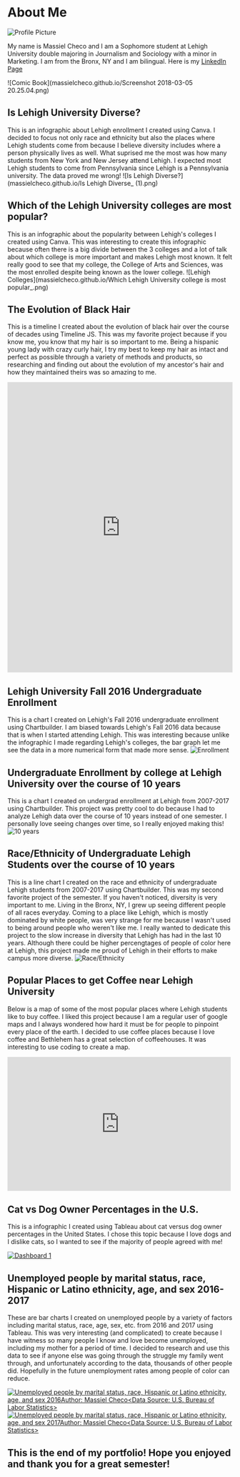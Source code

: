 # About Me
![Profile Picture](https://github.com/massielcheco/massielcheco.github.io/blob/master/IMG-1748.jpg?raw=true)

My name is Massiel Checo and I am a Sophomore student at Lehigh University double majoring in Journalism and Sociology with a minor in Marketing. I am from the Bronx, NY and I am bilingual. Here is my [LinkedIn Page](https://www.linkedin.com/in/massiel-checo-302065138/)

![Comic Book](massielcheco.github.io/Screenshot 2018-03-05 20.25.04.png) 


## Is Lehigh University Diverse?
This is an infographic about Lehigh enrollment I created using Canva. I decided to focus not only race and ethnicity but also the places where Lehigh students come from because I believe diversity includes where a person physically lives as well. What suprised me the most was how many students from New York and New Jersey attend Lehigh. I expected most Lehigh students to come from Pennsylvania since Lehigh is a Pennsylvania university. The data proved me wrong!
![Is Lehigh Diverse?](massielcheco.github.io/Is Lehigh Diverse_ (1).png)


## Which of the Lehigh University colleges are most popular? 
This is an infographic about the popularity between Lehigh's colleges I created using Canva. This was interesting to create this infographic because often there is a big divide between the 3 colleges and a lot of talk about which college is more important and makes Lehigh most known. It felt really good to see that my college, the College of Arts and Sciences, was the most enrolled despite being known as the lower college. 
![Lehigh Colleges](massielcheco.github.io/Which Lehigh University college is most popular_.png)


## The Evolution of Black Hair 
This is a timeline I created about the evolution of black hair over the course of decades using Timeline JS. This was my favorite project because if you know me, you know that my hair is so important to me. Being a hispanic young lady with crazy curly hair, I try my best to keep my hair as intact and perfect as possible through a variety of methods and products, so researching and finding out about the evolution of my ancestor's hair and how they maintained theirs was so amazing to me. 
<iframe src='https://cdn.knightlab.com/libs/timeline3/latest/embed/index.html?source=1Ms1ZELK4KQdSOAxYHcjHPrdEtNGIbd8XFP0lF2zjL9Q&font=Default&lang=en&initial_zoom=2&height=650' width='100%' height='650' webkitallowfullscreen mozallowfullscreen allowfullscreen frameborder='0'></iframe>


## Lehigh University Fall 2016 Undergraduate Enrollment
This is a chart I created on Lehigh's Fall 2016 undergraduate enrollment using Chartbuilder. I am biased towards Lehigh's Fall 2016 data because that is when I started attending Lehigh. This was interesting because unlike the infographic I made regarding Lehigh's colleges, the bar graph let me see the data in a more numerical form that made more sense. 
![Enrollment](massielcheco.github.io/Lehigh_University_Fall_2016_Undergraduate_Enrollment_Fall_2016_Undergraduate_Enrollment_chartbuilder.png)


## Undergraduate Enrollment by college at Lehigh University over the course of 10 years 
This is a chart I created on undergrad enrollment at Lehigh from 2007-2017 using Chartbuilder. This project was pretty cool to do because I had to analyze Lehigh data over the course of 10 years instead of one semester. I personally love seeing changes over time, so I really enjoyed making this!
![10 years](massielcheco.github.io/Undergraduate_Enrollment_at_Lehigh_University_over_10_years_Arts_and_Sciences_Business_Engineering_chartbuilder.png)


## Race/Ethnicity of Undergraduate Lehigh Students over the course of 10 years
This is a line chart I created on the race and ethnicity of undergraduate Lehigh students from 2007-2017 using Chartbuilder. This was my second favorite project of the semester. If you haven't noticed, diversity is very important to me. Living in the Bronx, NY, I grew up seeing different people of all races everyday. Coming to a place like Lehigh, which is mostly dominated by white people, was very strange for me because I wasn't used to being around people who weren't like me. I really wanted to dedicate this project to the slow increase in diversity that Lehigh has had in the last 10 years. Although there could be higher percengtages of people of color here at Lehigh, this project made me proud of Lehigh in their efforts to make campus more diverse. 
![Race/Ethnicity](massielcheco.github.io/Race_Ethnicity_of_Undergraduate_Lehigh_Students__Black_Asian_Hispanic_Latino_White_chartbuilder.png)


## Popular Places to get Coffee near Lehigh University
Below is a map of some of the most popular places where Lehigh students like to buy coffee. I liked this project because I am a regular user of google maps and I always wondered how hard it must be for people to pinpoint every place of the earth. I decided to use coffee places because I love coffee and Bethlehem has a great selection of coffeehouses. It was interesting to use coding to create a map.  
<iframe width="500" height="300" scrolling="no" frameborder="no" src="https://fusiontables.google.com/embedviz?q=select+col0+from+1J0_VVr5gGP9Sw2X4_Vd01WDGcu8cdJ8Um1Fqv5U9&amp;viz=MAP&amp;h=false&amp;lat=40.610828955560464&amp;lng=-75.37711919999998&amp;t=1&amp;z=16&amp;l=col0&amp;y=2&amp;tmplt=2&amp;hml=ONE_COL_LAT_LNG"></iframe>



## Cat vs Dog Owner Percentages in the U.S.
This is a infographic I created using Tableau about cat versus dog owner percentages in the United States. I chose this topic because I love dogs and I dislike cats, so I wanted to see if the majority of people agreed with me!
<div class='tableauPlaceholder' id='viz1519246503747' style='position: relative'><noscript><a href='#'><img alt='Dashboard 1 ' src='https:&#47;&#47;public.tableau.com&#47;static&#47;images&#47;ca&#47;catvsdogs_4&#47;Dashboard1&#47;1_rss.png' style='border: none'/></a></noscript><object class='tableauViz'  style='display:none;'><param name='host_url' value='https%3A%2F%2Fpublic.tableau.com%2F'/> <param name='embed_code_version' value='3'/> <param name='site_root' value='' /><param name='name' value='catvsdogs_4&#47;Dashboard1' /><param name='tabs' value='no'/><param name='toolbar' value='yes' /><param name='static_image' value='https:&#47;&#47;public.tableau.com&#47;static&#47;images&#47;ca&#47;catvsdogs_4&#47;Dashboard1&#47;1.png' /> <param name='animate_transition' value='yes'/><param name='display_static_image' value='yes' /><param name='display_spinner' value='yes' /><param name='display_overlay' value='yes' /><param name='display_count'value='yes'/><param name='filter' value='publish=yes' /></object></div><script type='text/javascript'>var divElement = document.getElementById('viz1519246503747');var vizElement = divElement.getElementsByTagName('object')[0];                  vizElement.style.minWidth='420px';vizElement.style.maxWidth='1750px';vizElement.style.width='100%';vizElement.style.minHeight='587px';vizElement.style.maxHeight='887px';vizElement.style.height=(divElement.offsetWidth*0.75)+'px';var scriptElement= document.createElement('script');scriptElement.src = 'https://public.tableau.com/javascripts/api/viz_v1.js';    vizElement.parentNode.insertBefore(scriptElement, vizElement);</script>



## Unemployed people by marital status, race, Hispanic or Latino ethnicity, age, and sex 2016-2017
These are bar charts I created on unemployed people by a variety of factors including marital status, race, age, sex, etc. from 2016 and 2017 using Tableau. This was very interesting (and complicated) to create because I have witness so many people I know and love become unemployed, including my mother for a period of time. I decided to research and use this data to see if anyone else was going through the struggle my family went through, and unfortunately according to the data, thousands of other people did. Hopefully in the future unemployment rates among people of color can reduce. 
<div class='tableauPlaceholder' id='viz1520912329938' style='position: relative'><noscript><a href='#'><img alt='Unemployed people by marital status, race, Hispanic or Latino ethnicity, age, and sex 2016Author: Massiel Checo&lt;Data Source: U.S. Bureau of Labor Statistics&gt; ' src='https:&#47;&#47;public.tableau.com&#47;static&#47;images&#47;94&#47;94Q7Q5FQ8&#47;1_rss.png' style='border: none'/></a></noscript><object class='tableauViz' style='display:none;'><param name='host_url' value='https%3A%2F%2Fpublic.tableau.com%2F'/><param name='embed_code_version' value='3'/> <param name='path' value='shared&#47;94Q7Q5FQ8'/> <param name='toolbar' value='yes'/><param name='static_image' value='https:&#47;&#47;public.tableau.com&#47;static&#47;images&#47;94&#47;94Q7Q5FQ8&#47;1.png'/> <param name='animate_transition' value='yes'/><param name='display_static_image' value='yes'/><param name='display_spinner' value='yes'/><param name='display_overlay' value='yes' /><param name='display_count' value='yes'/><param name='filter' value='publish=yes'/></object></div><script type='text/javascript'>var divElement = document.getElementById('viz1520912329938');var vizElement = divElement.getElementsByTagName('object')[0];                    vizElement.style.width='100%';vizElement.style.height=(divElement.offsetWidth*0.75)+'px';var scriptElement = document.createElement('script');scriptElement.src = 'https://public.tableau.com/javascripts/api/viz_v1.js';                    vizElement.parentNode.insertBefore(scriptElement, vizElement);</script>
<div class='tableauPlaceholder' id='viz1520473571740' style='position: relative'><noscript><a href='#'><img alt='Unemployed people by marital status, race, Hispanic or Latino ethnicity, age, and sex 2017Author: Massiel Checo&lt;Data Source: U.S. Bureau of Labor Statistics&gt; ' src='https:&#47;&#47;public.tableau.com&#47;static&#47;images&#47;Un&#47;UnemployedpeoplebymaritalstatusraceHispanicorLatinoethnicityageandsex&#47;Sheet2&#47;1_rss.png' style='border: none'/></a></noscript><object class='tableauViz'  style='display:none;'><param name='host_url' value='https%3A%2F%2Fpublic.tableau.com%2F'/><param name='embed_code_version' value='3'/> <param name='site_root' value=''/><param name='name' value='UnemployedpeoplebymaritalstatusraceHispanicorLatinoethnicityageandsex&#47;Sheet2'/><param name='tabs' value='no'/><param name='toolbar' value='yes'/><param name='static_image' value='https:&#47;&#47;public.tableau.com&#47;static&#47;images&#47;Un&#47;UnemployedpeoplebymaritalstatusraceHispanicorLatinoethnicityageandsex&#47;Sheet2&#47;1.png'/><param name='animate_transition' value='yes'/><param name='display_static_image' value='yes'/><param name='display_spinner'value='yes'/><param name='display_overlay' value='yes'/><param name='display_count' value='yes'/><param name='filter' value='publish=yes'/></object></div><script type='text/javascript'>var divElement = document.getElementById('viz1520473571740');var vizElement = divElement.getElementsByTagName('object')[0];vizElement.style.width='100%';vizElement.style.height=(divElement.offsetWidth*0.75)+'px';var scriptElement = document.createElement('script');scriptElement.src = 'https://public.tableau.com/javascripts/api/viz_v1.js';vizElement.parentNode.insertBefore(scriptElement, vizElement);         </script>



## This is the end of my portfolio! Hope you enjoyed and thank you for a great semester!
